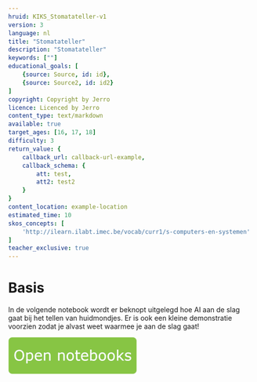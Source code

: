 ```yaml
---
hruid: KIKS_Stomatateller-v1
version: 3
language: nl
title: "Stomatateller"
description: "Stomatateller"
keywords: [""]
educational_goals: [
    {source: Source, id: id}, 
    {source: Source2, id: id2}
]
copyright: Copyright by Jerro
licence: Licenced by Jerro
content_type: text/markdown
available: true
target_ages: [16, 17, 18]
difficulty: 3
return_value: {
    callback_url: callback-url-example,
    callback_schema: {
        att: test,
        att2: test2
    }
}
content_location: example-location
estimated_time: 10
skos_concepts: [
    'http://ilearn.ilabt.imec.be/vocab/curr1/s-computers-en-systemen'
]
teacher_exclusive: true
---
```


# Basis
In de volgende notebook wordt er beknopt uitgelegd hoe AI aan de slag gaat bij het tellen van huidmondjes. Er is ook een kleine demonstratie voorzien zodat je alvast weet waarmee je aan de slag gaat!

[![](embed/Knop.png "Knop")](https://kiks.ilabt.imec.be/jupyterhub/?id=1710 "Basis")